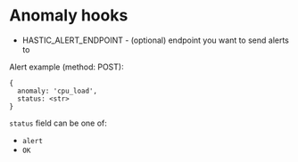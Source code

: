 # Anomaly hooks

- HASTIC_ALERT_ENDPOINT - (optional) endpoint you want to send alerts to

Alert example (method: POST):

```
{
  anomaly: 'cpu_load',
  status: <str>
}
```

`status` field can be one of:
- `alert`
- `OK`
